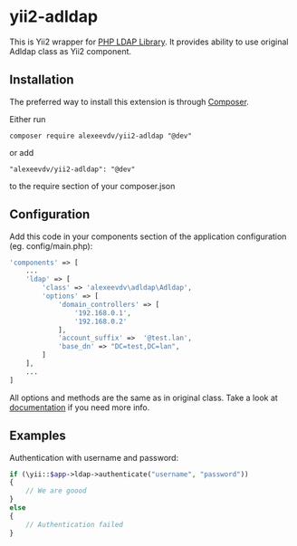 # yii2-adldap

This is Yii2 wrapper for [PHP LDAP Library](https://github.com/adLDAP2/adLDAP2). It provides ability to use original Adldap class as Yii2 component.

## Installation

The preferred way to install this extension is through [Composer](https://getcomposer.org/).

Either run

    composer require alexeevdv/yii2-adldap "@dev"

or add

    "alexeevdv/yii2-adldap": "@dev"

to the require section of your composer.json

## Configuration

Add this code in your components section of the application configuration (eg. config/main.php):

```php
'components' => [
    ...
    'ldap' => [
        'class' => 'alexeevdv\adldap\Adldap',
        'options' => [
            'domain_controllers' => [
                '192.168.0.1',
                '192.168.0.2'
            ],
            'account_suffix' =>  '@test.lan',
            'base_dn' => "DC=test,DC=lan",
        ]
    ],
    ...
]
```

All options and methods are the same as in original class. Take a look at [documentation](https://github.com/Adldap2/Adldap2) if you need more info.

## Examples

Authentication with username and password:

```php
if (\yii::$app->ldap->authenticate("username", "password"))
{
    // We are goood
}
else
{
    // Authentication failed
}
```
